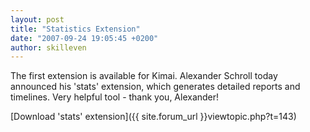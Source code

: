 ```yaml
---
layout: post
title: "Statistics Extension"
date: "2007-09-24 19:05:45 +0200"
author: skilleven
---
```


The first extension is available for Kimai.
Alexander Schroll today announced his 'stats' extension, which generates detailed reports and timelines.
Very helpful tool - thank you, Alexander!

[Download 'stats' extension]({{ site.forum_url }}viewtopic.php?t=143)
